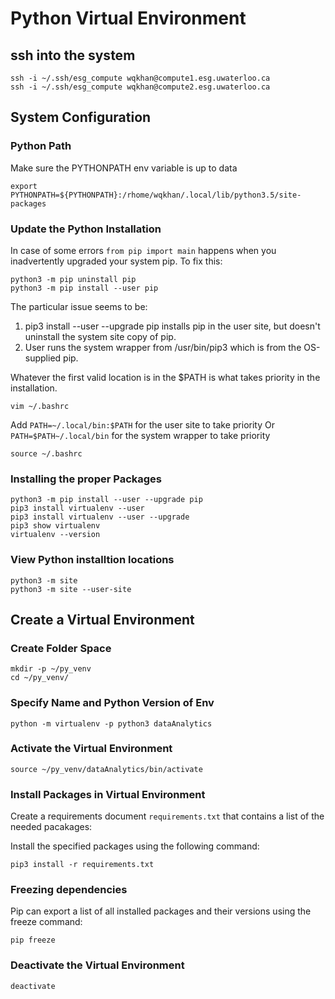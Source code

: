 # Python Virtual Environment

## ssh into the system

    ssh -i ~/.ssh/esg_compute wqkhan@compute1.esg.uwaterloo.ca
    ssh -i ~/.ssh/esg_compute wqkhan@compute2.esg.uwaterloo.ca    

## System Configuration

### Python Path

Make sure the PYTHONPATH env variable is up to data

    export PYTHONPATH=${PYTHONPATH}:/rhome/wqkhan/.local/lib/python3.5/site-packages

### Update the Python Installation

In case of some errors ```from pip import main``` happens when you inadvertently upgraded your system pip. To fix this: 

    python3 -m pip uninstall pip
    python3 -m pip install --user pip

The particular issue seems to be:

1) pip3 install --user --upgrade pip installs pip in the user site, but doesn't uninstall the system site copy of pip.
2) User runs the system wrapper from /usr/bin/pip3 which is from the OS-supplied pip. 

Whatever the first valid location is in the $PATH is what takes priority in the installation.

    vim ~/.bashrc
    
Add ```PATH=~/.local/bin:$PATH``` for the user site to take priority 
Or ```PATH=$PATH~/.local/bin``` for the system wrapper to take priority


    source ~/.bashrc

### Installing the proper Packages

    python3 -m pip install --user --upgrade pip
    pip3 install virtualenv --user
    pip3 install virtualenv --user --upgrade
    pip3 show virtualenv
    virtualenv --version
    
### View Python installtion locations

    python3 -m site
    python3 -m site --user-site

## Create a Virtual Environment

### Create Folder Space

    mkdir -p ~/py_venv
    cd ~/py_venv/
    
### Specify Name and Python Version of Env

    python -m virtualenv -p python3 dataAnalytics
    
### Activate the Virtual Environment

    source ~/py_venv/dataAnalytics/bin/activate
    
    
### Install Packages in Virtual Environment

Create a requirements document ```requirements.txt``` that contains a list of the needed pacakages:

Install the specified packages using the following command:

    pip3 install -r requirements.txt
    
### Freezing dependencies

Pip can export a list of all installed packages and their versions using the freeze command:

    pip freeze
        
### Deactivate the Virtual Environment

    deactivate